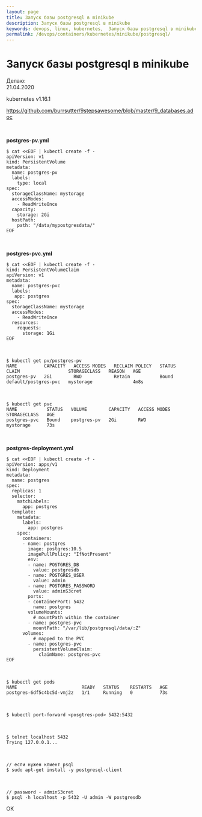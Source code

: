 ```yaml
---
layout: page
title: Запуск базы postgresql в minikube
description: Запуск базы postgresql в minikube
keywords: devops, linux, kubernetes,  Запуск базы postgresql в minikube
permalink: /devops/containers/kubernetes/minikube/postgresql/
---
```


# Запуск базы postgresql в minikube

Делаю:  
21.04.2020

kubernetes v1.16.1

https://github.com/burrsutter/9stepsawesome/blob/master/9_databases.adoc

<br/>

**postgres-pv.yml**

```
$ cat <<EOF | kubectl create -f -
apiVersion: v1
kind: PersistentVolume
metadata:
  name: postgres-pv
  labels:
    type: local
spec:
  storageClassName: mystorage
  accessModes:
    - ReadWriteOnce
  capacity:
    storage: 2Gi
  hostPath:
    path: "/data/mypostgresdata/"
EOF
```

<br/>

**postgres-pvc.yml**

```
$ cat <<EOF | kubectl create -f -
kind: PersistentVolumeClaim
apiVersion: v1
metadata:
  name: postgres-pvc
  labels:
   app: postgres
spec:
  storageClassName: mystorage
  accessModes:
    - ReadWriteOnce
  resources:
    requests:
      storage: 1Gi
EOF
```

<br/>

```
$ kubectl get pv/postgres-pv
NAME          CAPACITY   ACCESS MODES   RECLAIM POLICY   STATUS   CLAIM                  STORAGECLASS   REASON   AGE
postgres-pv   2Gi        RWO            Retain           Bound    default/postgres-pvc   mystorage               4m8s
```

<br/>

```
$ kubectl get pvc
NAME           STATUS   VOLUME        CAPACITY   ACCESS MODES   STORAGECLASS   AGE
postgres-pvc   Bound    postgres-pv   2Gi        RWO            mystorage      73s
```

<br/>

**postgres-deployment.yml**

```
$ cat <<EOF | kubectl create -f -
apiVersion: apps/v1
kind: Deployment
metadata:
  name: postgres
spec:
  replicas: 1
  selector:
    matchLabels:
      app: postgres
  template:
    metadata:
      labels:
        app: postgres
    spec:
      containers:
      - name: postgres
        image: postgres:10.5
        imagePullPolicy: "IfNotPresent"
        env:
        - name: POSTGRES_DB
          value: postgresdb
        - name: POSTGRES_USER
          value: admin
        - name: POSTGRES_PASSWORD
          value: adminS3cret
        ports:
        - containerPort: 5432
          name: postgres
        volumeMounts:
          # mountPath within the container
        - name: postgres-pvc
          mountPath: "/var/lib/postgresql/data/:Z"
      volumes:
          # mapped to the PVC
        - name: postgres-pvc
          persistentVolumeClaim:
            claimName: postgres-pvc
EOF
```

<br/>

```
$ kubectl get pods
NAME                        READY   STATUS    RESTARTS   AGE
postgres-6df5c4bc5d-vmj2z   1/1     Running   0          73s
```

<br/>

```
$ kubectl port-forward <posgtres-pod> 5432:5432

```

<br/>

    $ telnet localhost 5432
    Trying 127.0.0.1...

<br/>

    // если нужен клиент psql
    $ sudo apt-get install -y postgresql-client

<br/>

    // password - adminS3cret
    $ psql -h localhost -p 5432 -U admin -W postgresdb

OK

<!--

<br/>

**Запускаю pgAdmin**

```
$ docker run -e PGADMIN_DEFAULT_EMAIL='username' -e PGADMIN_DEFAULT_PASSWORD='password' -p 5555:80 --name pgadmin dpage/pgadmin4
```


<br/>

Запускаю в виртуалке minikube

    $ minikube --profile my-profile ssh


<br/>

```
$ docker run -e PGADMIN_DEFAULT_EMAIL='username' -e PGADMIN_DEFAULT_PASSWORD='password' -p 5555:80 --name pgadmin dpage/pgadmin4
```

<br/>

    $ minikube --profile my-profile ip
    192.168.99.115



<br/>

http://192.168.99.115:5555/


-->
